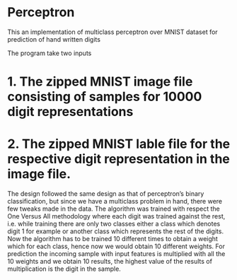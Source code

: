 # Perceptron

This an implementation of multiclass perceptron over MNIST dataset for prediction of hand written digits

The program take two inputs

# 1. The zipped MNIST image file consisting of samples for 10000 digit representations

# 2. The zipped MNIST lable file for the respective digit representation in the image file.

The design followed the same design as that of perceptron’s binary classification, but since we have a multiclass problem in hand, there were few tweaks made in the data. The algorithm was trained with respect the One Versus All methodology where each digit was trained against the rest, i.e. while training there are only two classes either a class which denotes digit 1 for example or another class which represents the rest of the digits. Now the algorithm has to be trained 10 different times to obtain a weight which for each class, hence now we would obtain 10 different weights. For prediction the incoming sample with input features is multiplied with all the 10 weights and we obtain 10 results, the highest value of the results of multiplication is the digit in the sample.

